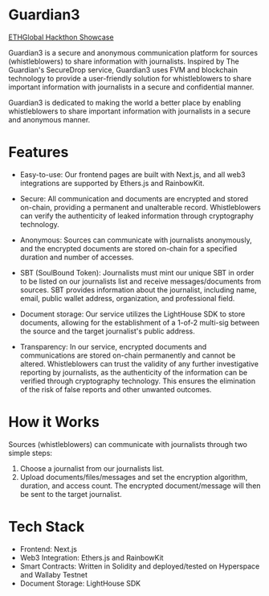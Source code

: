 # Guardian3

[ETHGlobal Hackthon Showcase](https://ethglobal.com/showcase/guardian3-dd1u8)

Guardian3 is a secure and anonymous communication platform for sources (whistleblowers) to share information with journalists. Inspired by The Guardian's SecureDrop service, Guardian3 uses FVM and blockchain technology to provide a user-friendly solution for whistleblowers to share important information with journalists in a secure and confidential manner.

Guardian3 is dedicated to making the world a better place by enabling whistleblowers to share important information with journalists in a secure and anonymous manner.

# Features
- Easy-to-use: Our frontend pages are built with Next.js, and all web3 integrations are supported by Ethers.js and RainbowKit.

- Secure: All communication and documents are encrypted and stored on-chain, providing a permanent and unalterable record. Whistleblowers can verify the authenticity of leaked information through cryptography technology.

- Anonymous: Sources can communicate with journalists anonymously, and the encrypted documents are stored on-chain for a specified duration and number of accesses.

- SBT (SoulBound Token): Journalists must mint our unique SBT in order to be listed on our journalists list and receive messages/documents from sources. SBT provides information about the journalist, including name, email, public wallet address, organization, and professional field.

- Document storage: Our service utilizes the LightHouse SDK to store documents, allowing for the establishment of a 1-of-2 multi-sig between the source and the target journalist's public address.

- Transparency: In our service, encrypted documents and communications are stored on-chain permanently and cannot be altered. Whistleblowers can trust the validity of any further investigative reporting by journalists, as the authenticity of the information can be verified through cryptography technology. This ensures the elimination of the risk of false reports and other unwanted outcomes.

# How it Works
Sources (whistleblowers) can communicate with journalists through two simple steps:

1. Choose a journalist from our journalists list.
2. Upload documents/files/messages and set the encryption algorithm, duration, and access count. The encrypted document/message will then be sent to the target journalist.

# Tech Stack
- Frontend: Next.js
- Web3 Integration: Ethers.js and RainbowKit
- Smart Contracts: Written in Solidity and deployed/tested on Hyperspace and Wallaby Testnet
- Document Storage: LightHouse SDK


